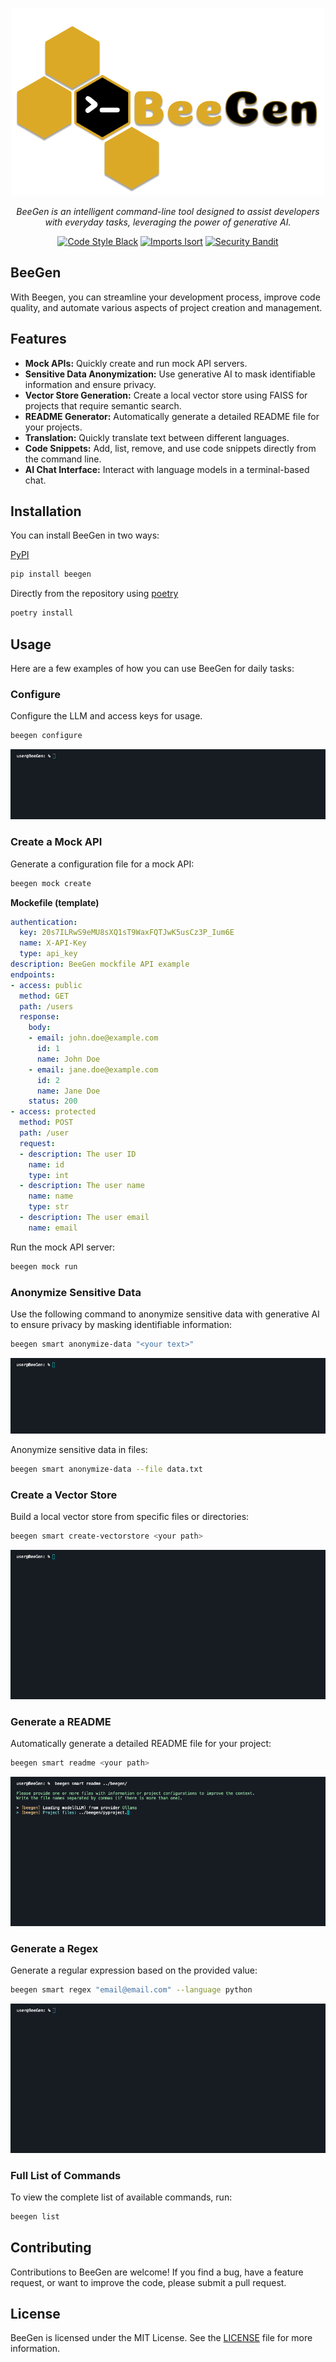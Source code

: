 <p align="center">  
  <img src="docs/images/beegen.png" alt="BeeGen">  
</p>
<p align="center">
    <em>BeeGen is an intelligent command-line tool designed to assist developers with everyday tasks, leveraging the power of generative AI.</em>
</p>
<p align="center">
    <a href="https://github.com/psf/black"><img alt="Code Style Black" src="https://img.shields.io/badge/code%20style-black-000000.svg"></a>
    <a href="https://pycqa.github.io/isort/"><img alt="Imports Isort" src="https://img.shields.io/badge/%20imports-isort-%231674b1?style=flat&labelColor=ef8336"></a>
    <a href="https://github.com/PyCQA/bandit"><img alt="Security Bandit" src="https://img.shields.io/badge/security-bandit-yellow.svg"></a>
    
</p>

## BeeGen

With Beegen, you can streamline your development process, improve code quality, and automate various aspects of project creation and management.

## Features

- **Mock APIs:** Quickly create and run mock API servers.
- **Sensitive Data Anonymization:** Use generative AI to mask identifiable information and ensure privacy.
- **Vector Store Generation:** Create a local vector store using FAISS for projects that require semantic search.
- **README Generator:** Automatically generate a detailed README file for your projects.
- **Translation:** Quickly translate text between different languages.
- **Code Snippets:** Add, list, remove, and use code snippets directly from the command line.
- **AI Chat Interface:** Interact with language models in a terminal-based chat.

## Installation

You can install BeeGen in two ways:

[PyPI](https://pypi.org/project/beegen/)

```bash
pip install beegen
```

Directly from the repository using [poetry](https://python-poetry.org/)

```bash
poetry install
```

## Usage

Here are a few examples of how you can use BeeGen for daily tasks:

### Configure

Configure the LLM and access keys for usage.

```bash
beegen configure
```

![](docs/images/commands/configure.gif)

### Create a Mock API

Generate a configuration file for a mock API:

```bash
beegen mock create
```

**Mockefile (template)**

```yaml
authentication:
  key: 20s7ILRwS9eMU8sXQ1sT9WaxFQTJwK5usCz3P_Ium6E
  name: X-API-Key
  type: api_key
description: BeeGen mockfile API example
endpoints:
- access: public
  method: GET
  path: /users
  response:
    body:
    - email: john.doe@example.com
      id: 1
      name: John Doe
    - email: jane.doe@example.com
      id: 2
      name: Jane Doe
    status: 200
- access: protected
  method: POST
  path: /user
  request:
  - description: The user ID
    name: id
    type: int
  - description: The user name
    name: name
    type: str
  - description: The user email
    name: email
```

Run the mock API server:

```bash
beegen mock run
```

### Anonymize Sensitive Data

Use the following command to anonymize sensitive data with generative AI to ensure privacy by masking identifiable information:

```bash
beegen smart anonymize-data "<your text>"
```

![](docs/images/commands/anonymize-data.gif)

Anonymize sensitive data in files:

```bash
beegen smart anonymize-data --file data.txt
```

### Create a Vector Store

Build a local vector store from specific files or directories:

```bash
beegen smart create-vectorstore <your path>
```

![](docs/images/commands/create-vectorestore.gif)

### Generate a README

Automatically generate a detailed README file for your project:

```bash
beegen smart readme <your path>
```

![](docs/images/commands/readme.gif)

### Generate a Regex

Generate a regular expression based on the provided value:

```bash
beegen smart regex "email@email.com" --language python
```

![](docs/images/commands/regex.gif)

### Full List of Commands

To view the complete list of available commands, run:

```bash
beegen list
```

## Contributing

Contributions to BeeGen are welcome! If you find a bug, have a feature request, or want to improve the code, please submit a pull request.

## License

BeeGen is licensed under the MIT License. See the [LICENSE](/LICENSE) file for more information.